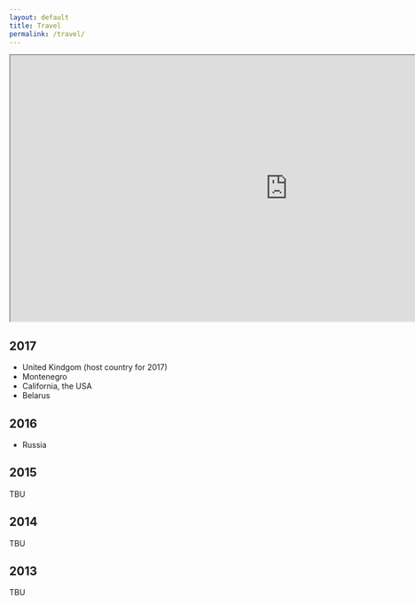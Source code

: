 ```yaml
---
layout: default
title: Travel
permalink: /travel/
---
```


<iframe src="https://www.google.com/maps/d/u/0/embed?mid=1-ALp5FB5FFmoVQl2K82Ubkptu1PLnsjU" width="1000" height="480"></iframe>


## 2017 

* United Kindgom (host country for 2017)
* Montenegro
* California, the USA
* Belarus


## 2016

* Russia


## 2015

TBU


## 2014

TBU


## 2013 

TBU
